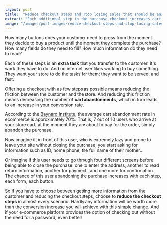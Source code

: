 ```yaml
---
layout: post
title:  "Reduce checkout steps and stop losing sales that should be easy to keep"
extract: "Each additional step in the purchase checkout increases cart abandonment and reduces your conversion rate. Simplify your checkout and increase the percentage of completed orders."
image: "/images/post-images/reduce-checkout-steps-and-stop-losing-sales-that-should-be-easy-to-keep.jpg"
---
```


How many buttons does your customer need to press from the moment they decide to buy a product until the moment they complete the purchase? How many fields do they need to fill? How much information do they need to read?

Each of these steps is an **extra task** that you transfer to the customer. It's work they have to do. And no internet user likes working to buy something. They want your store to do the tasks for them; they want to be served, and fast.

Offering a checkout with as few steps as possible means reducing the friction between the customer and the store. And reducing this friction means decreasing the number of **cart abandonments**, which in turn leads to an increase in your conversion rate. 

According to the [Baynard Institute](https://baymard.com/lists/cart-abandonment-rate), the average cart abandonment rate in ecommerce is approximately 70%. That is, 7 out of 10 users who arrive at your store cart, at the moment they are about to pay for the order, simply abandon the purchase.

Now imagine if, in front of this user, who is extremely lazy and prone to leave your site without closing the purchase, you start asking for information such as ID, home phone, the full name of their mother... 

Or imagine if this user needs to go through four different screens before being able to close the purchase: one to enter the address, another to read return information, another for payment , and one more for confirmation. The chance of this user abandoning the purchase increases with each step, each form, each button.

So if you have to choose between getting more information from the customer and reducing the checkout steps, choose to **reduce the checkout steps** in almost every scenario. Hardly any information will be worth more than the conversion increase you will achieve with this simple change. And if your e-commerce platform provides the option of checking out without the need for a password, even better!
